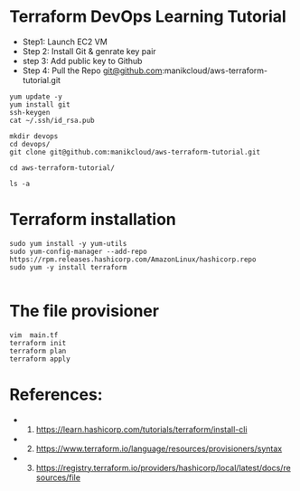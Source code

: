 # Terraform DevOps Learning Tutorial 

- Step1: Launch EC2 VM
- Step 2: Install Git & genrate key pair
- step 3: Add public key to Github
- Step 4: Pull the Repo git@github.com:manikcloud/aws-terraform-tutorial.git

```
yum update -y
yum install git
ssh-keygen
cat ~/.ssh/id_rsa.pub

mkdir devops
cd devops/
git clone git@github.com:manikcloud/aws-terraform-tutorial.git

cd aws-terraform-tutorial/

ls -a
```
# Terraform installation 
```
sudo yum install -y yum-utils
sudo yum-config-manager --add-repo https://rpm.releases.hashicorp.com/AmazonLinux/hashicorp.repo
sudo yum -y install terraform


```
# The file provisioner
```
vim  main.tf
terraform init
terraform plan
terraform apply

```

# References:
- 1. https://learn.hashicorp.com/tutorials/terraform/install-cli
- 2. https://www.terraform.io/language/resources/provisioners/syntax
- 3. https://registry.terraform.io/providers/hashicorp/local/latest/docs/resources/file


